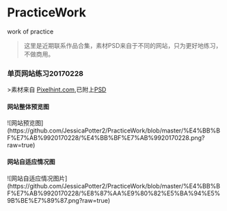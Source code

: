 # PracticeWork
work of practice


>这里是近期联系作品合集，素材PSD来自于不同的网站，只为更好地练习，不做商用。


<h3>单页网站练习20170228</h3>
>素材来自 <a href="http://pixelhint.com">Pixelhint.com</a>,已附上<a href="PracticeWork/仿站20170228/index.psd">PSD</a>



<h4>网站整体预览图</h4>
![网站预览图](https://github.com/JessicaPotter2/PracticeWork/blob/master/%E4%BB%BF%E7%AB%9920170228/%E4%BB%BF%E7%AB%9920170228.png?raw=true)



<h4>网站自适应情况图</h4>
![网站自适应情况图片](https://github.com/JessicaPotter2/PracticeWork/blob/master/%E4%BB%BF%E7%AB%9920170228/%E8%87%AA%E9%80%82%E5%BA%94%E5%9B%BE%E7%89%87.png?raw=true)
